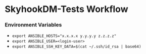# SkyhookDM-Tests Workflow

### Environment Variables

* `export ANSIBLE_HOSTS="x.x.x.x y.y.y.y z.z.z.z"`
* `export ANSIBLE_USER=<login-user>`
* `export ANSIBLE_SSH_KEY_DATA=$(cat ~/.ssh/id_rsa | base64)`

